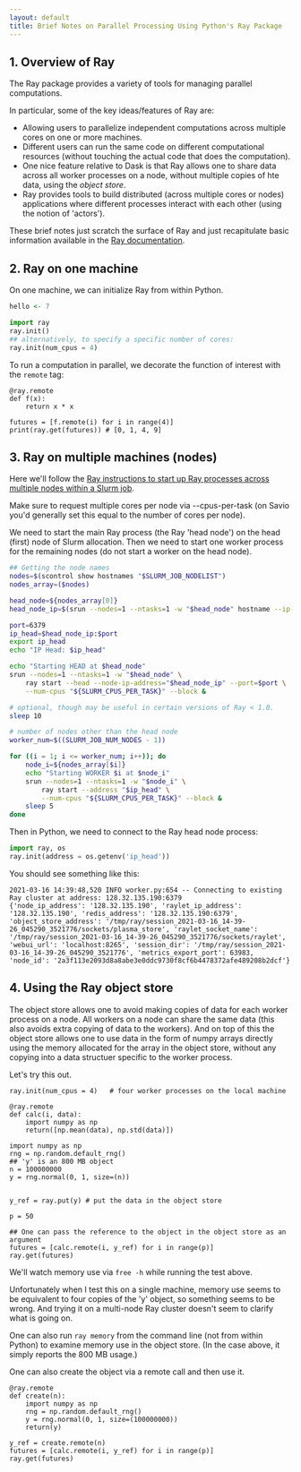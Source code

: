 ```yaml
---
layout: default
title: Brief Notes on Parallel Processing Using Python's Ray Package
---
```



## 1. Overview of Ray

The Ray package provides a variety of tools for managing parallel computations.

In particular, some of the key ideas/features of Ray are:

  - Allowing users to parallelize independent computations across multiple cores on one or more machines.
  - Different users can run the same code on different computational resources (without touching the actual code that does the computation).
  - One nice feature relative to Dask is that Ray allows one to share data across all worker processes on a node, without multiple copies of hte data, using the *object store*.
  - Ray provides tools to build distributed (across multiple cores or nodes) applications where different processes interact with each other (using the notion of 'actors').

These brief notes just scratch the surface of Ray and just recapitulate basic information available in the [Ray documentation](https://docs.ray.io/en/master/).

## 2. Ray on one machine

On one machine, we can initialize Ray from within Python.

```r
hello <- 7
```

```python
import ray
ray.init()
## alternatively, to specify a specific number of cores:
ray.init(num_cpus = 4)
```

To run a computation in parallel, we decorate the function of interest with the `remote` tag:

```
@ray.remote
def f(x):
    return x * x

futures = [f.remote(i) for i in range(4)]
print(ray.get(futures)) # [0, 1, 4, 9]
```

## 3. Ray on multiple machines (nodes)

Here we'll follow the [Ray instructions to start up Ray processes across multiple nodes within a Slurm job](https://docs.ray.io/en/master/cluster/slurm.html).

Make sure to request multiple cores per node via --cpus-per-task (on Savio you'd generally set this equal to the number of cores per node).

We need to start the main Ray process (the Ray 'head node') on the head (first) node of Slurm allocation. Then we need to start one worker process for the remaining nodes (do not start a worker on the head node).


```bash
## Getting the node names
nodes=$(scontrol show hostnames "$SLURM_JOB_NODELIST")
nodes_array=($nodes)

head_node=${nodes_array[0]}
head_node_ip=$(srun --nodes=1 --ntasks=1 -w "$head_node" hostname --ip-address)

port=6379
ip_head=$head_node_ip:$port
export ip_head
echo "IP Head: $ip_head"

echo "Starting HEAD at $head_node"
srun --nodes=1 --ntasks=1 -w "$head_node" \
    ray start --head --node-ip-address="$head_node_ip" --port=$port \
    --num-cpus "${SLURM_CPUS_PER_TASK}" --block &

# optional, though may be useful in certain versions of Ray < 1.0.
sleep 10

# number of nodes other than the head node
worker_num=$((SLURM_JOB_NUM_NODES - 1))

for ((i = 1; i <= worker_num; i++)); do
    node_i=${nodes_array[$i]}
    echo "Starting WORKER $i at $node_i"
    srun --nodes=1 --ntasks=1 -w "$node_i" \
        ray start --address "$ip_head" \
        --num-cpus "${SLURM_CPUS_PER_TASK}" --block &
    sleep 5
done
```

Then in Python, we need to connect to the Ray head node process:

```python
import ray, os
ray.init(address = os.getenv('ip_head'))
```

You should see something like this:

```
2021-03-16 14:39:48,520	INFO worker.py:654 -- Connecting to existing Ray cluster at address: 128.32.135.190:6379
{'node_ip_address': '128.32.135.190', 'raylet_ip_address': '128.32.135.190', 'redis_address': '128.32.135.190:6379', 'object_store_address': '/tmp/ray/session_2021-03-16_14-39-26_045290_3521776/sockets/plasma_store', 'raylet_socket_name': '/tmp/ray/session_2021-03-16_14-39-26_045290_3521776/sockets/raylet', 'webui_url': 'localhost:8265', 'session_dir': '/tmp/ray/session_2021-03-16_14-39-26_045290_3521776', 'metrics_export_port': 63983, 'node_id': '2a3f113e2093d8a8abe3e0ddc9730f8cf6b4478372afe489208b2dcf'}
```


## 4. Using the Ray object store

The object store allows one to avoid making copies of data for each worker process on a node. All workers on a node can share the same data (this also avoids extra copying of data to the workers). And on top of this the object store allows one to use data in the form of numpy arrays directly using the memory allocated for the array in the object store, without any copying into a data structuer specific to the worker process.

Let's try this out.

```
ray.init(num_cpus = 4)   # four worker processes on the local machine

@ray.remote
def calc(i, data):
    import numpy as np  
    return([np.mean(data), np.std(data)])

import numpy as np
rng = np.random.default_rng()
## 'y' is an 800 MB object
n = 100000000
y = rng.normal(0, 1, size=(n))


y_ref = ray.put(y) # put the data in the object store

p = 50

## One can pass the reference to the object in the object store as an argument
futures = [calc.remote(i, y_ref) for i in range(p)]
ray.get(futures)
```

We'll watch memory use via `free -h` while running the test above.

Unfortunately when I test this on a single machine, memory use seems to be equivalent to four copies of the 'y' object, so something seems to be wrong. And trying it on a multi-node Ray cluster doesn't seem to clarify what is going on.

One can also run `ray memory` from the command line (not from within Python) to examine memory use in the object store. (In the case above, it simply reports the 800 MB usage.)

One can also create the object via a remote call and then use it.

```
@ray.remote
def create(n):
    import numpy as np
    rng = np.random.default_rng()
    y = rng.normal(0, 1, size=(100000000))
    return(y)
    
y_ref = create.remote(n)
futures = [calc.remote(i, y_ref) for i in range(p)]
ray.get(futures)
```
